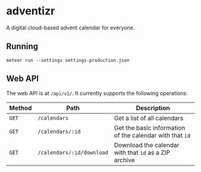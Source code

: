 # adventizr
A digital cloud-based advent calendar for everyone.

## Running
```
meteor run --settings settings-production.json
```

## Web API
The web API is at `/api/v1/`. It currently supports the following operations:

| Method | Path | Description |
|--|--|--|
| `GET` | `/calendars` | Get a list of all calendars |
| `GET` | `/calendars/:id` | Get the basic information of the calendar with that `id` |
| `GET` | `/calendars/:id/download` | Download the calendar with that `id` as a ZIP archive |